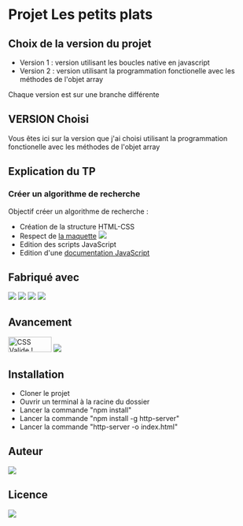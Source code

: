 # Projet Les petits plats
## Choix de la version du projet 
<ul>
    <li>Version 1 : version utilisant les boucles native en javascript </li>
    <li>Version 2 : version utilisant la programmation fonctionelle avec les méthodes de l'objet array</li>
</ul>
Chaque version est sur une branche différente 

## VERSION Choisi
Vous êtes ici sur la version que j'ai choisi utilisant la programmation fonctionelle avec les méthodes de l'objet array

## Explication du TP
### Créer un algorithme de recherche
Objectif créer un algorithme de recherche :  
 - Création de la structure HTML-CSS
 - Respect de <a href="https://www.figma.com/file/xqeE1ZKlHUWi2Efo8r73NK/UI-Design-Les-Petits-Plats-FR" target="_blank">la maquette</a> <img src="https://img.shields.io/badge/figma-%23F24E1E.svg?style=for-the-badge&logo=figma&logoColor=white" />
 - Edition des scripts JavaScript
 - Edition d'une <a href="https://jonathanchosson.github.io/JonathanChosson_7_12102021/docs/index.html" target="_blank">documentation JavaScript </a>
 

## Fabriqué avec 

<img src="https://img.shields.io/badge/css3%20-%231572B6.svg?&style=for-the-badge&logo=css3&logoColor=white"/>
<img src="https://img.shields.io/badge/html5%20-%23E34F26.svg?&style=for-the-badge&logo=html5&logoColor=white"/>
<img src="https://img.shields.io/badge/git%20-%23F05033.svg?&style=for-the-badge&logo=git&logoColor=white"/>
<img src="https://img.shields.io/badge/javascript-%23323330.svg?style=for-the-badge&logo=javascript&logoColor=%23F7DF1E"/>


## Avancement

 <img style="border:0;width:88px;height:31px"
            src="https://jigsaw.w3.org/css-validator/images/vcss"
            alt="CSS Valide !" />
 <img src="https://forthebadge.com/images/badges/validated-html5.svg" />


## Installation

<ul>
    <li>Cloner le projet</li>
    <li>Ouvrir un terminal à la racine du dossier</li>
    <li>Lancer la commande "npm install"</li>
    <li>Lancer la commande "npm install -g http-server"</li>
    <li>Lancer la commande "http-server -o index.html"</li>
</ul>

## Auteur
<img src='https://img.shields.io/badge/Autor-Chosson Jonathan-blue' />

## Licence 
<img src='https://forthebadge.com/images/badges/open-source.svg' />

